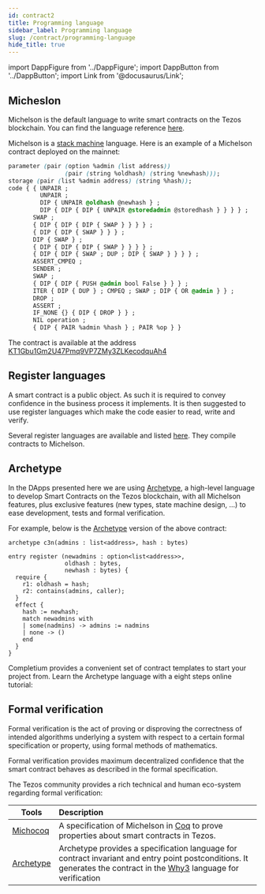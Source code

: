 ```yaml
---
id: contract2
title: Programming language
sidebar_label: Programming language
slug: /contract/programming-language
hide_title: true
---
```

import DappFigure from '../DappFigure';
import DappButton from '../DappButton';
import Link from '@docusaurus/Link';

## Micheslon

Michelson is the default language to write smart contracts on the <Link to='/docs/dapp-tools/tezos'>Tezos</Link> blockchain. You can find the language reference <a href='https://tezos.gitlab.io/michelson-reference/'>here</a>.

Michelson is a <a href='https://en.wikipedia.org/wiki/Stack_machine#:~:text=In%20computer%20science%2C%20computer%20engineering,buffer%2C%20known%20as%20a%20stack%2C' target='_blank'>stack machine</a> language. Here is an example of a Michelson contract deployed on the mainnet:

```css
parameter (pair (option %admin (list address))
                (pair (string %oldhash) (string %newhash)));
storage (pair (list %admin address) (string %hash));
code { { UNPAIR ;
         UNPAIR ;
         DIP { UNPAIR @oldhash @newhash } ;
         DIP { DIP { DIP { UNPAIR @storedadmin @storedhash } } } } ;
       SWAP ;
       { DIP { DIP { DIP { SWAP } } } } ;
       { DIP { DIP { SWAP } } } ;
       DIP { SWAP } ;
       { DIP { DIP { DIP { SWAP } } } } ;
       { DIP { DIP { SWAP ; DUP ; DIP { SWAP } } } } ;
       ASSERT_CMPEQ ;
       SENDER ;
       SWAP ;
       { DIP { DIP { PUSH @admin bool False } } } ;
       ITER { DIP { DUP } ; CMPEQ ; SWAP ; DIP { OR @admin } } ;
       DROP ;
       ASSERT ;
       IF_NONE {} { DIP { DROP } } ;
       NIL operation ;
       { DIP { PAIR %admin %hash } ; PAIR %op } }
```

The contract is available at the address [KT1Gbu1Gm2U47Pmq9VP7ZMy3ZLKecodquAh4](https://better-call.dev/mainnet/KT1Gbu1Gm2U47Pmq9VP7ZMy3ZLKecodquAh4/code)

## Register languages

A smart contract is a public object. As such it is required to convey confidence in the business process it implements. It is then suggested to use register languages which make the code easier to read, write and <Link to='/docs/dapp-tools/tezos#formal-verification'>verify</Link>.

Several register languages are available and listed <a href='https://tezos.com/developer-portal/#2-write-a-smart-contract'>here</a>. They compile contracts to Michelson.
## Archetype

In the DApps presented here we are using <a href='https://archetype-lang.org/'>Archetype</a>, a high-level language to develop Smart Contracts on the Tezos blockchain, with all Michelson features, plus exclusive features (new types, state machine design, ...) to ease development, tests and formal verification.

For example, below is the <a href='https://archetype-lang.org/'>Archetype</a> version of the above contract:

```archetype
archetype c3n(admins : list<address>, hash : bytes)

entry register (newadmins : option<list<address>>,
                oldhash : bytes,
                newhash : bytes) {
  require {
    r1: oldhash = hash;
    r2: contains(admins, caller);
  }
  effect {
    hash := newhash;
    match newadmins with
    | some(nadmins) -> admins := nadmins
    | none -> ()
    end
  }
}
```

Completium provides a convenient set of <Link to='/docs/templates'>contract templates</Link> to start your project from. Learn the Archetype language with a eight steps online tutorial:

<DappButton url="https://gitpod.io/#https://github.com/edukera/try-archetype" txt="archetype tutorial"/>


## Formal verification

Formal verification is the act of proving or disproving the correctness of intended algorithms underlying a system with respect to a certain formal specification or property, using formal methods of mathematics.

Formal verification provides maximum decentralized confidence that the smart contract behaves as described in the formal specification.

The Tezos community provides a rich technical and human eco-system regarding formal verification:

| Tools | Description |
| -- | :-- |
| <a href='https://gitlab.com/nomadic-labs/mi-cho-coq/' target='_blank'>Michocoq</a> | A specification of Michelson in <a href='https://coq.inria.fr/' target='_blank'>Coq</a> to prove properties about smart contracts in Tezos. |
| <a href='https://archetype-lang.org/'>Archetype</a> | Archetype provides a specification language for contract invariant and entry point postconditions. It generates the contract in the <a href='http://why3.lri.fr/' target='_blank'>Why3</a> language for verification |


